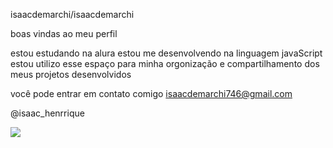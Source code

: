 isaacdemarchi/isaacdemarchi

boas vindas ao meu perfil

estou estudando na alura
estou me desenvolvendo na linguagem javaScript
estou utilizo esse espaço para minha orgonização e compartilhamento dos meus projetos desenvolvidos

você pode entrar em contato comigo
isaacdemarchi746@gmail.com

@isaac_henrrique

![](https://www.google.com/url?sa=i&url=https%3A%2F%2Fpt.memedroid.com%2Fmemes%2Fdetail%2F2707347%2FNego-se-supera-direto%3FrefGallery%3DuserUploads%26page%3D1%26username%3DMarombeiro.com%26goComments%3D1&psig=AOvVaw1rKnWIsx2UCKCiQgQZpGbc&ust=1726352863918000&source=images&cd=vfe&opi=89978449&ved=0CBQQjRxqFwoTCPig9Nv7wIgDFQAAAAAdAAAAABAE)
